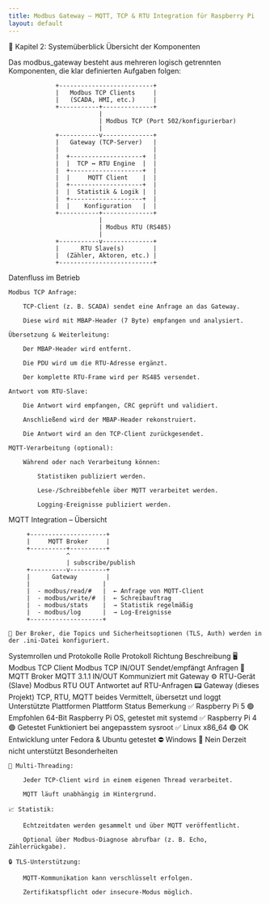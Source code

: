 ```yaml
---
title: Modbus Gateway – MQTT, TCP & RTU Integration für Raspberry Pi
layout: default
---
```


🧭 Kapitel 2: Systemüberblick
Übersicht der Komponenten

Das modbus_gateway besteht aus mehreren logisch getrennten Komponenten, die klar definierten Aufgaben folgen:

                 +--------------------------+
                 |   Modbus TCP Clients     |
                 |   (SCADA, HMI, etc.)     |
                 +-----------+--------------+
                             |
                             | Modbus TCP (Port 502/konfigurierbar)
                             |
                 +-----------v--------------+
                 |   Gateway (TCP-Server)   |
                 |                          |
                 |  +--------------------+  |
                 |  |  TCP ↔ RTU Engine  |  |
                 |  +--------------------+  |
                 |  |     MQTT Client    |  |
                 |  +--------------------+  |
                 |  |  Statistik & Logik |  |
                 |  +--------------------+  |
                 |  |    Konfiguration   |  |
                 +-----------+--------------+
                             |
                             | Modbus RTU (RS485)
                             |
                 +-----------v--------------+
                 |      RTU Slave(s)        |
                 |  (Zähler, Aktoren, etc.) |
                 +--------------------------+

Datenfluss im Betrieb

    Modbus TCP Anfrage:

        TCP-Client (z. B. SCADA) sendet eine Anfrage an das Gateway.

        Diese wird mit MBAP-Header (7 Byte) empfangen und analysiert.

    Übersetzung & Weiterleitung:

        Der MBAP-Header wird entfernt.

        Die PDU wird um die RTU-Adresse ergänzt.

        Der komplette RTU-Frame wird per RS485 versendet.

    Antwort vom RTU-Slave:

        Die Antwort wird empfangen, CRC geprüft und validiert.

        Anschließend wird der MBAP-Header rekonstruiert.

        Die Antwort wird an den TCP-Client zurückgesendet.

    MQTT-Verarbeitung (optional):

        Während oder nach Verarbeitung können:

            Statistiken publiziert werden.

            Lese-/Schreibbefehle über MQTT verarbeitet werden.

            Logging-Ereignisse publiziert werden.

MQTT Integration – Übersicht

         +---------------------+
         |     MQTT Broker     |
         +----------+----------+
                    ^
                    | subscribe/publish
         +----------v----------+
         |      Gateway        |
         |                    |
         |  - modbus/read/#   |  ← Anfrage von MQTT-Client
         |  - modbus/write/#  |  ← Schreibauftrag
         |  - modbus/stats    |  → Statistik regelmäßig
         |  - modbus/log      |  → Log-Ereignisse
         +--------------------+

    🔧 Der Broker, die Topics und Sicherheitsoptionen (TLS, Auth) werden in der .ini-Datei konfiguriert.

Systemrollen und Protokolle
Rolle	Protokoll	Richtung	Beschreibung
🖥️ Modbus TCP Client	Modbus TCP	IN/OUT	Sendet/empfängt Anfragen
📡 MQTT Broker	MQTT 3.1.1	IN/OUT	Kommuniziert mit Gateway
⚙️ RTU-Gerät (Slave)	Modbus RTU	OUT	Antwortet auf RTU-Anfragen
📟 Gateway (dieses Projekt)	TCP, RTU, MQTT	beides	Vermittelt, übersetzt und loggt
Unterstützte Plattformen
Plattform	Status	Bemerkung
✅ Raspberry Pi 5	🟢 Empfohlen	64-Bit Raspberry Pi OS, getestet mit systemd
✅ Raspberry Pi 4	🟢 Getestet	Funktioniert bei angepasstem sysroot
✅ Linux x86_64	🟢 OK	Entwicklung unter Fedora & Ubuntu getestet
⛔ Windows	🔴 Nein	Derzeit nicht unterstützt
Besonderheiten

    🧵 Multi-Threading:

        Jeder TCP-Client wird in einem eigenen Thread verarbeitet.

        MQTT läuft unabhängig im Hintergrund.

    📈 Statistik:

        Echtzeitdaten werden gesammelt und über MQTT veröffentlicht.

        Optional über Modbus-Diagnose abrufbar (z. B. Echo, Zählerrückgabe).

    🔒 TLS-Unterstützung:

        MQTT-Kommunikation kann verschlüsselt erfolgen.

        Zertifikatspflicht oder insecure-Modus möglich.

